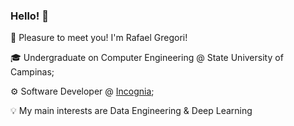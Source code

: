 ### Hello! 👋

📢 Pleasure to meet you! I'm Rafael Gregori!

🎓 Undergraduate on Computer Engineering @ State University of Campinas;

⚙️ Software Developer @ [Incognia](https://www.incognia.com/);

💡 My main interests are Data Engineering & Deep Learning


<!--
**RafaelGreg18/RafaelGreg18** is a ✨ _special_ ✨ repository because its `README.md` (this file) appears on your GitHub profile.

Here are some ideas to get you started:

- 🔭 I’m currently working on ...
- 🌱 I’m currently learning ...
- 👯 I’m looking to collaborate on ...
- 🤔 I’m looking for help with ...
- 💬 Ask me about ...
- 📫 How to reach me: ...
- 😄 Pronouns: ...
- ⚡ Fun fact: ...
-->
